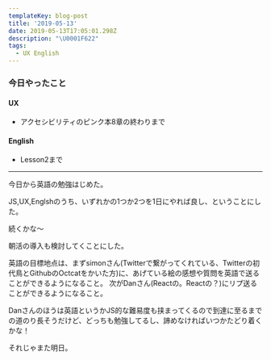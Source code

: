 ```yaml
---
templateKey: blog-post
title: '2019-05-13'
date: 2019-05-13T17:05:01.298Z
description: "\U0001F622"
tags:
  - UX English
---
```

### 今日やったこと
#### UX

* アクセシビリティのピンク本8章の終わりまで

#### English

* Lesson2まで

-----

今日から英語の勉強はじめた。

JS,UX,Englshのうち、いずれかの1つか2つを1日にやれば良し、ということにした。

続くかな〜

朝活の導入も検討してくことにした。


英語の目標地点は、まずsimonさん(Twitterで繋がってくれている、Twitterの初代鳥とGithubのOctcatをかいた方)に、あげている絵の感想や質問を英語で送ることができるようになること。
次がDanさん(Reactの。Reactの？)にリプ送ることができるようになること。

Danさんのほうは英語というかJS的な難易度も挟まってくるので到達に至るまでの道のり長そうだけど、どっちも勉強してるし、諦めなければいつかたどり着くかな！



それじゃまた明日。
